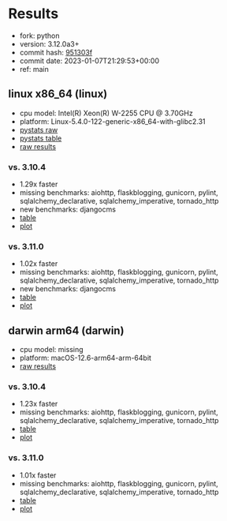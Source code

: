 # Results

- fork: python
- version: 3.12.0a3+
- commit hash: [951303f](https://github.com/python/cpython/commit/951303f)
- commit date: 2023-01-07T21:29:53+00:00
- ref: main

## linux x86_64 (linux)

- cpu model: Intel(R) Xeon(R) W-2255 CPU @ 3.70GHz
- platform: Linux-5.4.0-122-generic-x86_64-with-glibc2.31
- [pystats raw](bm-20230107-linux-x86_64-python-main-3.12.0a3%2B-951303f-pystats.json)
- [pystats table](bm-20230107-linux-x86_64-python-main-3.12.0a3%2B-951303f-pystats.md)
- [raw results](bm-20230107-linux-x86_64-python-main-3.12.0a3%2B-951303f.json)

### vs. 3.10.4

- 1.29x faster
- missing benchmarks: aiohttp, flaskblogging, gunicorn, pylint, sqlalchemy_declarative, sqlalchemy_imperative, tornado_http
- new benchmarks: djangocms
- [table](bm-20230107-linux-x86_64-python-main-3.12.0a3%2B-951303f-vs-3.10.4.md)
- [plot](bm-20230107-linux-x86_64-python-main-3.12.0a3%2B-951303f-vs-3.10.4.png)

### vs. 3.11.0

- 1.02x faster
- missing benchmarks: aiohttp, flaskblogging, gunicorn, pylint, sqlalchemy_declarative, sqlalchemy_imperative, tornado_http
- new benchmarks: djangocms
- [table](bm-20230107-linux-x86_64-python-main-3.12.0a3%2B-951303f-vs-3.11.0.md)
- [plot](bm-20230107-linux-x86_64-python-main-3.12.0a3%2B-951303f-vs-3.11.0.png)

## darwin arm64 (darwin)

- cpu model: missing
- platform: macOS-12.6-arm64-arm-64bit
- [raw results](bm-20230107-darwin-arm64-python-main-3.12.0a3%2B-951303f.json)

### vs. 3.10.4

- 1.23x faster
- missing benchmarks: aiohttp, flaskblogging, gunicorn, pylint, sqlalchemy_declarative, sqlalchemy_imperative, tornado_http
- [table](bm-20230107-darwin-arm64-python-main-3.12.0a3%2B-951303f-vs-3.10.4.md)
- [plot](bm-20230107-darwin-arm64-python-main-3.12.0a3%2B-951303f-vs-3.10.4.png)

### vs. 3.11.0

- 1.01x faster
- missing benchmarks: aiohttp, flaskblogging, gunicorn, pylint, sqlalchemy_declarative, sqlalchemy_imperative, tornado_http
- [table](bm-20230107-darwin-arm64-python-main-3.12.0a3%2B-951303f-vs-3.11.0.md)
- [plot](bm-20230107-darwin-arm64-python-main-3.12.0a3%2B-951303f-vs-3.11.0.png)

